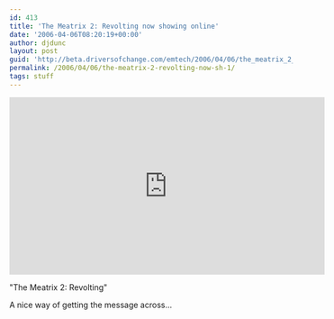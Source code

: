 ```yaml
---
id: 413
title: 'The Meatrix 2: Revolting now showing online'
date: '2006-04-06T08:20:19+00:00'
author: djdunc
layout: post
guid: 'http://beta.driversofchange.com/emtech/2006/04/06/the_meatrix_2_revolting_now_sh_1/'
permalink: /2006/04/06/the-meatrix-2-revolting-now-sh-1/
tags: stuff
---
```


<iframe width="560" height="315" src="https://www.youtube.com/embed/VAN6G8sBNIE?si=McPyf2sf-Pp3P2hK" title="YouTube video player" frameborder="0" allow="accelerometer; autoplay; clipboard-write; encrypted-media; gyroscope; picture-in-picture; web-share" allowfullscreen></iframe>

"The Meatrix 2: Revolting"

A nice way of getting the message across…